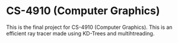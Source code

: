 # CS-4910 (Computer Graphics)
This is the final project for CS-4910 (Computer Graphics). This is an efficient ray tracer made using KD-Trees and multihtreading.